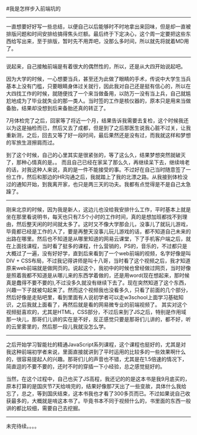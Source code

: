 #我是怎样步入前端坑的

-----------

一直想要好好写一些总结，以便自己以后能够时不时地拿出来回味，但是却一直被排版问题和时间安排给搞得焦头烂额。最后终于下定决心，这个周一定要把这些东西给写出来，至于排版，暂时先不用弄吧，没那么多时间，所以就先将就着MD用了。

-------
说起来，自己接触前端是有着很大的偶然性的，所以，还是从大四开始说起吧。 

因为大学的时候，一心想要当兵，甚至还为此做了眼睛的手术，传说中大学生当兵基本上没有门槛，只要眼睛身体过关就行，因此我对自己还是挺有信心的，所以在大四找工作的时候，就随便找了一个来当做备用，以防万一没有当上兵，自己就尴尬地成为了毕业就失业的那一类人。当时签的工作是核仪器的，原本只是用来当做备胎，结果却没想到后来备胎还真的转正了。

7月体检完了之后，回家等了将近一个月，结果告诉我需要去复检，这个时候我还以为这是抽检而已，然后又去了成都，但是到了之后那医生说我心脏不过关，让我重新测，之后，回去又等了好一段时间，最后果然还是没有过，而我就这样和梦想的军旅生涯擦肩而过。

到了这个时候，自己的心里其实是很紧张的，等了这么久，结果梦想突然就破灭了，那种心情真的是。。
而且自己已经在家呆了那么久，再继续呆下去，继续啃老的话，对我这种人来说，真的是一件不能接受的事。不过好在自己当时随意签了一份工作，然后和那边的HR沟通之后，我就踏上了我的北漂之路。从我接到体检没过的通知开始，到我离开家，也只是两三天的功夫。我都有点觉得是不是自己太急躁了。

------
刚来北京的时候，因为我是新人，这边儿也没给我安排什么工作，平时基本上就是坐在那里看说明书，每天也只有7.5个小时的工作时间，真的是想加班都找不到理由，然后整天闲的时间就太多了。这时又不像大学那会儿，没事儿了就玩儿游戏，毕竟都已经是工作的人了，要是再整天没事儿玩儿游戏的话，都不知道自己未来的出路在哪里。然后也不知道是从哪里知道的网易云课堂，下了手机客户端之后，就在上面找课程，当时看了挺多的课程，什么营销的，PS的，音乐的，不过都只是大概过了一遍，没有好好学，直到后来看到了一个web前端的视频，名字好像是叫DIV + CSS布局，不过我记得讲师是叫十八哥，当时看了这个视频之后，我才知道原来web前端就是做网页的。说起这个，我初中的时候也曾经做过网页，当时好像是照着我都不知道是从哪儿来的东西学着做的，还是用word(现在想起来，那时候真是蠢得不要不要的),不过没多久就没有继续下去了。现在突然知道了这个东西，兴趣一下子就被勾起来了。然而这个视频我也没看多久，只看了前面的几个部分，然后好像是走贴吧里，看到里面有人说初学者可以走w3school上面学习基础知识，之后我就上面看了，再然后就是看的网易微专业的前端视频了。 其实对这个视频挺喜欢的，尤其是HTML，CSS部分，不过后来到了JS之后，特别是作用域那一块儿，那哥们儿讲的实在是不好，反正感觉只要是那哥们儿讲的，都不好，听的云里雾里的，然后那一段儿我就没怎么学。

------
之后开始学习智能社的精通JavaScript系列课程，这个课程也挺好的，尤其是对我这种前端初学者来说，里面直接就讲到了平时运用的比较多的一些效果啊什么的，很容易提起人的兴趣。那哥们儿的声音也不错，尤其是在1.5倍速的情况下，简直逗的不要不要的，还时不时的穿插一下小经验，总之感觉挺好的。

当然，在这个过程中，自己也买了JS高程，我还记的的是这本书是我9月底买的，原本打算的是国庆节7天给啃完的，结果好像那7天出了一些变故，具体什么我给忘了，总之，等到国庆结束，这本书我也才看了300多页而已。不过如果说自己收获最多的，大概就是啃这本书了。毕竟书本不同于视频什么的，书里面的东西一般讲的都比较细，需要自己去挖掘。

------
未完待续。。。。
